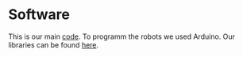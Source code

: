 # Software

This is our main [code](https://github.com/MelissaKt/i-bots_soccer/tree/main/Software/Code). To programm the robots we used Arduino.
Our libraries can be found [here](https://github.com/MelissaKt/i-bots_soccer/tree/main/Software/Libraries).
